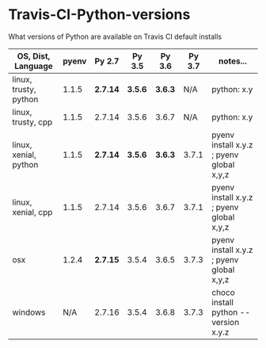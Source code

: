 # Travis-CI-Python-versions
What versions of Python are available on Travis CI default installs

| OS, Dist, Language    | pyenv | Py 2.7     | Py 3.5    | Py 3.6    | Py 3.7 | notes... |
| --------------------- | ----- | ---------- | --------- | --------- | ------ | -------- |
| linux, trusty, python | 1.1.5 | __2.7.14__ | __3.5.6__ | __3.6.3__ |  N/A   | python: x.y |
| linux, trusty, cpp    | 1.1.5 | 2.7.14     | 3.5.6     | 3.6.7     |  N/A   | python: x.y |
| linux, xenial, python | 1.1.5 | __2.7.14__ | __3.5.6__ | __3.6.3__ | 3.7.1  | pyenv install x.y.z ; pyenv global x,y,z |
| linux, xenial, cpp    | 1.1.5 | 2.7.14     | 3.5.6     | 3.6.7     | 3.7.1  | pyenv install x.y.z ; pyenv global x,y,z |
| osx                   | 1.2.4 | __2.7.15__ | 3.5.4     | 3.6.5     | 3.7.3  | pyenv install x.y.z ; pyenv global x,y,z |
| windows               |  N/A  | 2.7.16     | 3.5.4     | 3.6.8     | 3.7.3  | choco install python --version x.y.z |

